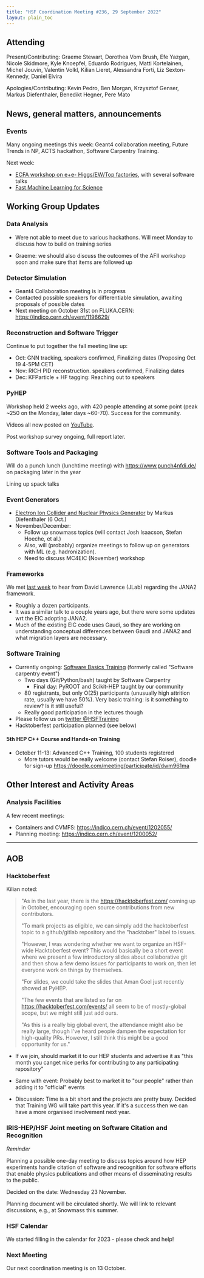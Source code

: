 ```yaml
---
title: "HSF Coordination Meeting #236, 29 September 2022"
layout: plain_toc
---
```


## Attending

Present/Contributing: Graeme Stewart, Dorothea Vom Brush, Efe Yazgan, Nicole Skidmore, Kyle Knoepfel, Eduardo Rodrigues, Matti Kortelainen, Michel Jouvin, Valentin Volkl, Kilian Lieret, Alessandra Forti, Liz Sexton-Kennedy, Daniel Elvira

Apologies/Contributing: Kevin Pedro, Ben Morgan, Krzysztof Genser, Markus Diefenthaler, Benedikt Hegner, Pere Mato

## News, general matters, announcements

### Events

Many ongoing meetings this week: Geant4 collaboration meeting, Future Trends in NP, ACTS hackathon, Software Carpentry Training.

Next week:

- [ECFA workshop on e+e- Higgs/EW/Top factories](https://indico.desy.de/event/33640/), with several software talks
- [Fast Machine Learning for Science](https://indico.cern.ch/event/1156222/)

## Working Group Updates

### Data Analysis

- Were not able to meet due to various hackathons. Will meet Monday to discuss how to build on training series

- Graeme: we should also discuss the outcomes of the AFII workshop soon and make sure that items are followed up

### Detector Simulation

- Geant4 Collaboration meeting is in progress
- Contacted possible speakers for differentiable simulation, awaiting proposals of possible dates
- Next meeting on October 31st on FLUKA.CERN: <https://indico.cern.ch/event/1196629/>

### Reconstruction and Software Trigger

Continue to put together the fall meeting line up:

- Oct: GNN tracking, speakers confirmed, Finalizing dates (Proposing Oct 19 4-5PM CET)
- Nov: RICH PID reconstruction. speakers confirmed, Finalizing dates
- Dec: KFParticle + HF tagging: Reaching out to speakers

### PyHEP

Workshop held 2 weeks ago, with 420 people attending at some point (peak ~250 on the Monday, later days ~60-70). Success for the community.

Videos all now posted on [YouTube](https://www.youtube.com/playlist?list=PLKZ9c4ONm-VkohKG-skzEG_gklMaSgaO7).

Post workshop survey ongoing, full report later.

### Software Tools and Packaging

Will do a punch lunch (lunchtime meeting) with <https://www.punch4nfdi.de/> on packaging later in the year

Lining up spack talks

### Event Generators

- [Electron Ion Collider and Nuclear Physics Generator](https://indico.cern.ch/event/1200496/) by Markus Diefenthaler (6 Oct.) 
- November/December:
  - Follow up snowmass topics (will contact Josh Isaacson, Stefan Hoeche, et al.)
  - Also, will (probably) organize meetings to follow up on generators with ML (e.g. hadronization).  
  - Need to discuss MC4EIC (November) workshop 

### Frameworks

We met [last week](https://indico.cern.ch/event/1196608/) to hear from David Lawrence (JLab) regarding the JANA2 framework.

- Roughly a dozen participants.
- It was a similar talk to a couple years ago, but there were some updates wrt the EIC adopting JANA2.
- Much of the existing EIC code uses Gaudi, so they are working on understanding conceptual differences between Gaudi and JANA2 and what migration layers are necessary.

### Software Training

- Currently ongoing: [Software Basics Training](https://indico.cern.ch/event/1190572/) (formerly called "Software carpentry event")
  - Two days (Git/Python/bash) taught by Software Carpentry
    - Final day: PyROOT and Scikit-HEP taught by our community
  - 80 registrants, but only O(25) participants (unusually high attrition rate, usually we have 50%). Very basic training: is it something to review? Is it still useful?
  - Really good participation in the lectures though
- Please follow us on [twitter @HSFTraining](https://twitter.com/hsftraining)
- Hacktoberfest participation planned (see below)

#### 5th HEP C++ Course and Hands-on Training

- October 11-13: Advanced C++ Training, 100 students registered
  - More tutors would be really welcome (contact Stefan Roiser), doodle for sign-up <https://doodle.com/meeting/participate/id/dwm961ma>

## Other Interest and Activity Areas

### Analysis Facilities

A few recent meetings:

- Containers and CVMFS: <https://indico.cern.ch/event/1202055/>
- Planning meeting: <https://indico.cern.ch/event/1200052/>

---

## AOB

### Hacktoberfest

Kilian noted:

> "As in the last year, there is the https://hacktoberfest.com/ coming up in October, encouraging open source contributions from new contributors.
>
> "To mark projects as eligible, we can simply add the hacktoberfest topic to a github/gitlab repository and the "hacktober" label to issues.
>
> "However, I was wondering whether we want to organize an HSF-wide Hacktoberfest event? This would basically be a short event where we present a few introductory slides about collaborative git and then show a few demo issues for participants to work on, then let everyone work on things by themselves.
>
> "For slides, we could take the slides that Aman Goel just recently showed at PyHEP.
> 
> "The few events that are listed so far on https://hacktoberfest.com/events/ all seem to be of mostly-global scope, but we might still just add ours.
>
> "As this is a really big global event, the attendance might also be really large, though I've heard people dampen the expectation for high-quality PRs.  However, I still think this might be a good opportunity for us."

- If we join, should market it to our HEP students and advertise it as "this month you canget nice perks for contributing to any participating repository"
- Same with event: Probably best to market it to "our people" rather than adding it to "official" events

- Discussion: Time is a bit short and the projects are pretty busy. Decided that Training WG will take part this year. If it's a success then we can have a more organised involvement next year.

### IRIS-HEP/HSF Joint meeting on Software Citation and Recognition

*Reminder*

Planning a possible one-day meeting to discuss topics around how HEP experiments handle citation of software and recognition for software efforts that enable physics publications and other means of disseminating results to the public.

Decided on the date: Wednesday 23 November.

Planning document will be circulated shortly. We will link to relevant discussions, e.g., at Snowmass this summer.

### HSF Calendar

We started filling in the calendar for 2023 - please check and help!

### Next Meeting

Our next coordination meeting is on 13 October.
